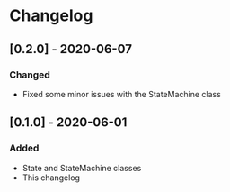 # Changelog
## [0.2.0] - 2020-06-07

### Changed

- Fixed some minor issues with the StateMachine class
## [0.1.0] - 2020-06-01

### Added

- State and StateMachine classes
- This changelog